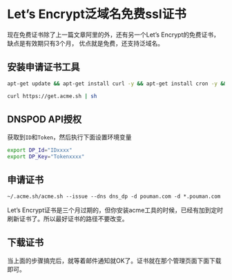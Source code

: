 # Let’s Encrypt泛域名免费ssl证书

现在免费证书除了上一篇文章阿里的外，还有另一个Let’s Encrypt的免费证书，缺点是有效期只有3个月，
优点就是免费，还支持泛域名。

## 安装申请证书工具
```sh
apt-get update && apt-get install curl -y && apt-get install cron -y && apt-get install socat -y

curl https://get.acme.sh | sh
```

## DNSPOD API授权
获取到`ID`和`Token`，然后执行下面设置环境变量
```sh
export DP_Id="IDxxxx"
export DP_Key="Tokenxxxx"
```

## 申请证书
```
~/.acme.sh/acme.sh --issue --dns dns_dp -d pouman.com -d *.pouman.com
```
Let’s Encrypt证书是三个月过期的，但你安装acme工具的时候，已经有加到定时刷新证书了。所以最好证书的路径不要改变。

## 下载证书
当上面的步骤搞完后，就等着邮件通知就OK了。证书就在那个管理页面下面下载即可。

